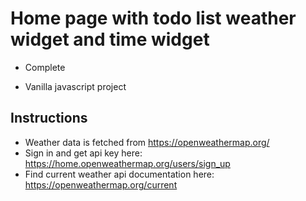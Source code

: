 # Home page with todo list weather widget and time widget

- Complete

- Vanilla javascript project

## Instructions

- Weather data is fetched from <https://openweathermap.org/>
- Sign in and get api key here: <https://home.openweathermap.org/users/sign_up>
- Find current weather api documentation here: <https://openweathermap.org/current>
